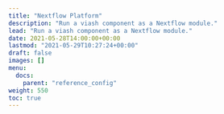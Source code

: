 ```yaml
---
title: "Nextflow Platform"
description: "Run a viash component as a Nextflow module."
lead: "Run a viash component as a Nextflow module."
date: 2021-05-28T14:00:00+00:00
lastmod: "2021-05-29T10:27:24+00:00"
draft: false
images: []
menu:
  docs:
    parent: "reference_config"
weight: 550
toc: true
---
```




